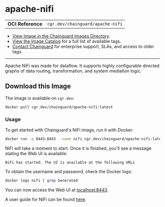 <!--monopod:start-->
# apache-nifi
| | |
| - | - |
| **OCI Reference** | `cgr.dev/chainguard/apache-nifi` |


* [View Image in the Chainguard Images Directory](https://images.chainguard.dev/directory/image/apache-nifi/overview).
* [View the Image Catalog](https://console.chainguard.dev/images/catalog) for a full list of available tags.
* [Contact Chainguard](https://www.chainguard.dev/chainguard-images) for enterprise support, SLAs, and access to older tags.

---
<!--monopod:end-->

<!--overview:start-->
Apache NiFi was made for dataflow. It supports highly configurable directed graphs of data routing, transformation, and system mediation logic.
<!--overview:end-->

<!--getting:start-->
## Download this Image
The image is available on `cgr.dev`:

```
docker pull cgr.dev/chainguard/apache-nifi:latest
```
<!--getting:end-->

<!--body:start-->
### Usage

To get started with Chainguard's NiFi image, run it with Docker:

```bash
docker run -p 8443:8443 --name nifi cgr.dev/chainguard/apache-nifi:latest
```

NiFi will take a moment to start. Once it is finished, you'll see a message stating the Web UI is available:
     
```
NiFi has started. The UI is available at the following URLs
```

To obtain the username and password, check the Docker logs:

```bash
docker logs nifi | grep Generated
```

You can now access the Web UI at [localhost:8443](https://localhost:8443).

A user guide for NiFi can be found [here](https://nifi.apache.org/docs/nifi-docs/html/user-guide.html).

<!--body:end-->

